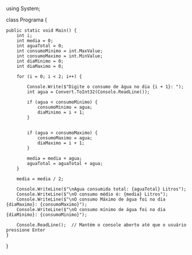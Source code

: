 using System;

class Programa {

    public static void Main() {
        int i;
        int media = 0;
        int aguaTotal = 0;
        int consumoMinimo = int.MaxValue;
        int consumoMaximo = int.MinValue;
        int diaMinimo = 0;
        int diaMaximo = 0;

        for (i = 0; i < 2; i++) {

            Console.Write($"Digite o consumo de água no dia {i + 1}: ");
            int agua = Convert.ToInt32(Console.ReadLine());

            if (agua < consumoMinimo) {
                consumoMinimo = agua;
                diaMinimo = i + 1;  
            }

            
            if (agua > consumoMaximo) {
                consumoMaximo = agua;
                diaMaximo = i + 1;
            }

            media = media + agua;
            aguaTotal = aguaTotal + agua;
        }

        media = media / 2;

        Console.WriteLine($"\nAgua consumida total: {aguaTotal} Litros");
        Console.WriteLine($"\nO consumo médio é: {media} Litros");
        Console.WriteLine($"\nO consumo Máximo de água foi no dia {diaMaximo}: {consumoMaximo}");
        Console.WriteLine($"\nO consumo mínimo de água foi no dia {diaMinimo}: {consumoMinimo}");

        Console.ReadLine();  // Mantém o console aberto até que o usuário pressione Enter
    }
}
